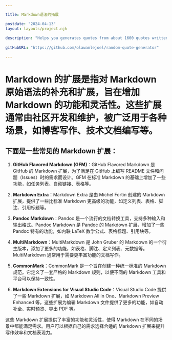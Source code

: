 ```yaml
---

title: Markdown语法的拓展

postdate: "2024-04-13"
layout: layouts/project.njk
 
description: "Helps you generates quotes from about 1600 quotes written by different authors . Quotes are automatically copied to your clipboards."
 
gitHubURL: "https://github.com/olawanlejoel/random-quote-generator"
 
---
```

# Markdown 的扩展是指对 Markdown 原始语法的补充和扩展，旨在增加 Markdown 的功能和灵活性。这些扩展通常由社区开发和维护，被广泛用于各种场景，如博客写作、技术文档编写等。
## 下面是一些常见的 Markdown 扩展：

1. **GitHub Flavored Markdown (GFM)**：GitHub Flavored Markdown 是 GitHub 的 Markdown 扩展，为了满足在 GitHub 上编写 README 文件和问题（Issues）时的需求而设计。GFM 在标准 Markdown 的基础上增加了一些功能，如任务列表、自动链接、表格等。

2. **Markdown Extra**：Markdown Extra 是由 Michel Fortin 创建的 Markdown 扩展，提供了一些比标准 Markdown 更高级的功能，如定义列表、表格、脚注、引用标题等。

3. **Pandoc Markdown**：Pandoc 是一个流行的文档转换工具，支持多种输入和输出格式。Pandoc Markdown 是 Pandoc 的 Markdown 扩展，增加了一些 Pandoc 特有的功能，如内联 LaTeX 数学公式、表格标题、引用块等。

4. **MultiMarkdown**：MultiMarkdown 是 John Gruber 的 Markdown 的一个衍生版本，添加了更多的功能，如表格、脚注、定义列表、元数据等。MultiMarkdown 通常用于需要更丰富功能的文档写作。

5. **CommonMark**：CommonMark 是一个旨在创建一种统一标准的 Markdown 规范。它定义了一套严格的 Markdown 规则，以便不同的 Markdown 工具和平台可以保持一致性。

6. **Markdown Extensions for Visual Studio Code**：Visual Studio Code 提供了一些 Markdown 扩展，如 Markdown All in One、Markdown Preview Enhanced 等，这些扩展为编辑 Markdown 文件提供了更多的功能，如自动补全、实时预览、导出 PDF 等。

这些 Markdown 扩展提供了丰富的功能和灵活性，使得 Markdown 在不同的场景中都能满足需求。用户可以根据自己的需求选择合适的 Markdown 扩展来提升写作效率和文档表现力。